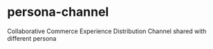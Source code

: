 # persona-channel
Collaborative Commerce Experience Distribution Channel shared with different persona
